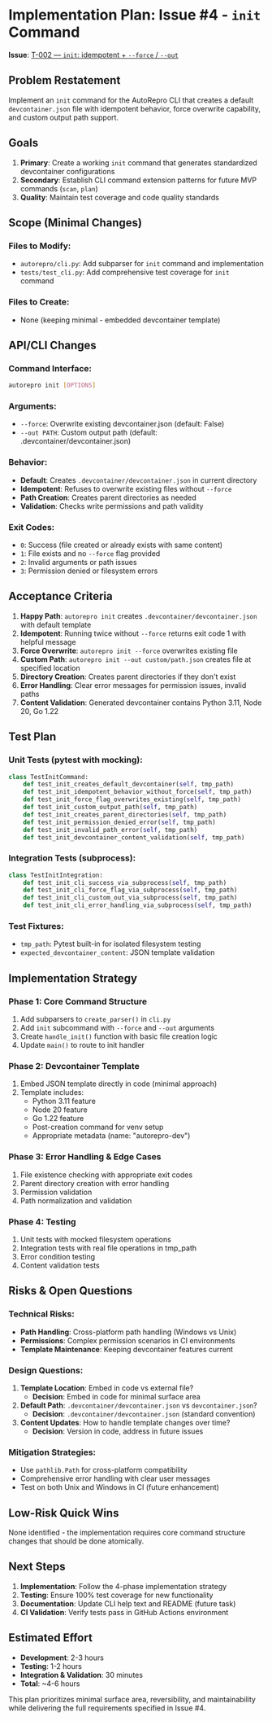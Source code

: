 # Implementation Plan: Issue #4 - `init` Command

**Issue**: [T-002 — `init`: idempotent + `--force` / `--out`](https://github.com/ali90h/AutoRepro/issues/4)

## Problem Restatement

Implement an `init` command for the AutoRepro CLI that creates a default `devcontainer.json` file with idempotent behavior, force overwrite capability, and custom output path support.

## Goals

1. **Primary**: Create a working `init` command that generates standardized devcontainer configurations
2. **Secondary**: Establish CLI command extension patterns for future MVP commands (`scan`, `plan`)
3. **Quality**: Maintain test coverage and code quality standards

## Scope (Minimal Changes)

### Files to Modify:
- `autorepro/cli.py`: Add subparser for `init` command and implementation
- `tests/test_cli.py`: Add comprehensive test coverage for `init` command

### Files to Create:
- None (keeping minimal - embedded devcontainer template)

## API/CLI Changes

### Command Interface:
```bash
autorepro init [OPTIONS]
```

### Arguments:
- `--force`: Overwrite existing devcontainer.json (default: False)
- `--out PATH`: Custom output path (default: .devcontainer/devcontainer.json)

### Behavior:
- **Default**: Creates `.devcontainer/devcontainer.json` in current directory
- **Idempotent**: Refuses to overwrite existing files without `--force`
- **Path Creation**: Creates parent directories as needed
- **Validation**: Checks write permissions and path validity

### Exit Codes:
- `0`: Success (file created or already exists with same content)
- `1`: File exists and no `--force` flag provided
- `2`: Invalid arguments or path issues
- `3`: Permission denied or filesystem errors

## Acceptance Criteria

1. **Happy Path**: `autorepro init` creates `.devcontainer/devcontainer.json` with default template
2. **Idempotent**: Running twice without `--force` returns exit code 1 with helpful message
3. **Force Overwrite**: `autorepro init --force` overwrites existing file
4. **Custom Path**: `autorepro init --out custom/path.json` creates file at specified location
5. **Directory Creation**: Creates parent directories if they don't exist
6. **Error Handling**: Clear error messages for permission issues, invalid paths
7. **Content Validation**: Generated devcontainer contains Python 3.11, Node 20, Go 1.22

## Test Plan

### Unit Tests (pytest with mocking):
```python
class TestInitCommand:
    def test_init_creates_default_devcontainer(self, tmp_path)
    def test_init_idempotent_behavior_without_force(self, tmp_path)
    def test_init_force_flag_overwrites_existing(self, tmp_path)
    def test_init_custom_output_path(self, tmp_path)
    def test_init_creates_parent_directories(self, tmp_path)
    def test_init_permission_denied_error(self, tmp_path)
    def test_init_invalid_path_error(self, tmp_path)
    def test_init_devcontainer_content_validation(self, tmp_path)
```

### Integration Tests (subprocess):
```python
class TestInitIntegration:
    def test_init_cli_success_via_subprocess(self, tmp_path)
    def test_init_cli_force_flag_via_subprocess(self, tmp_path)
    def test_init_cli_custom_out_via_subprocess(self, tmp_path)
    def test_init_cli_error_handling_via_subprocess(self, tmp_path)
```

### Test Fixtures:
- `tmp_path`: Pytest built-in for isolated filesystem testing
- `expected_devcontainer_content`: JSON template validation

## Implementation Strategy

### Phase 1: Core Command Structure
1. Add subparsers to `create_parser()` in `cli.py`
2. Add `init` subcommand with `--force` and `--out` arguments
3. Create `handle_init()` function with basic file creation logic
4. Update `main()` to route to init handler

### Phase 2: Devcontainer Template
1. Embed JSON template directly in code (minimal approach)
2. Template includes:
   - Python 3.11 feature
   - Node 20 feature
   - Go 1.22 feature
   - Post-creation command for venv setup
   - Appropriate metadata (name: "autorepro-dev")

### Phase 3: Error Handling & Edge Cases
1. File existence checking with appropriate exit codes
2. Parent directory creation with error handling
3. Permission validation
4. Path normalization and validation

### Phase 4: Testing
1. Unit tests with mocked filesystem operations
2. Integration tests with real file operations in tmp_path
3. Error condition testing
4. Content validation tests

## Risks & Open Questions

### Technical Risks:
- **Path Handling**: Cross-platform path handling (Windows vs Unix)
- **Permissions**: Complex permission scenarios in CI environments
- **Template Maintenance**: Keeping devcontainer features current

### Design Questions:
1. **Template Location**: Embed in code vs external file?
   - **Decision**: Embed in code for minimal surface area
2. **Default Path**: `.devcontainer/devcontainer.json` vs `devcontainer.json`?
   - **Decision**: `.devcontainer/devcontainer.json` (standard convention)
3. **Content Updates**: How to handle template changes over time?
   - **Decision**: Version in code, address in future issues

### Mitigation Strategies:
- Use `pathlib.Path` for cross-platform compatibility
- Comprehensive error handling with clear user messages
- Test on both Unix and Windows in CI (future enhancement)

## Low-Risk Quick Wins

None identified - the implementation requires core command structure changes that should be done atomically.

## Next Steps

1. **Implementation**: Follow the 4-phase implementation strategy
2. **Testing**: Ensure 100% test coverage for new functionality
3. **Documentation**: Update CLI help text and README (future task)
4. **CI Validation**: Verify tests pass in GitHub Actions environment

## Estimated Effort

- **Development**: 2-3 hours
- **Testing**: 1-2 hours
- **Integration & Validation**: 30 minutes
- **Total**: ~4-6 hours

This plan prioritizes minimal surface area, reversibility, and maintainability while delivering the full requirements specified in Issue #4.
